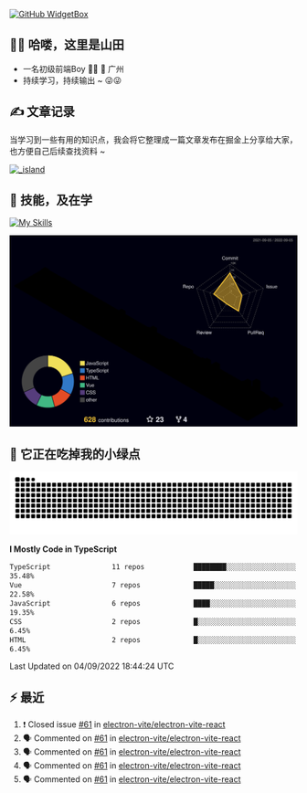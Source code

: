 [![GitHub WidgetBox](https://github-widgetbox.vercel.app/api/profile?username=qc2168&data=followers,repositories,stars,commits)](https://github.com/qc2168/github-widgetbox)

## 🙋‍♂️ 哈喽，这里是山田

- 一名初级前端Boy 👨‍💻 📍 广州
- 持续学习，持续输出 ~ 😜😜

## ✍️ 文章记录
当学习到一些有用的知识点，我会将它整理成一篇文章发布在掘金上分享给大家，也方便自己后续查找资料 ~

[![_island](https://lf3-cdn-tos.bytescm.com/obj/static/xitu_juejin_web/e08da34488b114bd4c665ba2fa520a31.svg)
](https://juejin.cn/user/2858385965322935/posts)

## 🚀 技能，及在学

[![My Skills](https://skillicons.dev/icons?i=vite,tailwind,vue,react,electron,webpack,nodejs,php,wasm,python)](https://github.com/qc2168)


![rainbow gif](https://raw.githubusercontent.com/QC2168/QC2168/10a652e4104dbb81e7061e7e21978732b4271878/profile-3d-contrib/profile-night-rainbow.svg)




## 🐍 它正在吃掉我的小绿点

![snake gif](https://raw.githubusercontent.com/QC2168/QC2168/77e198e28fb66a14643e4e58f5b713c0cc565cfd/github-contribution-grid-snake-dark.svg)

<!--START_SECTION:waka-->
**I Mostly Code in TypeScript** 

```text
TypeScript               11 repos            ████████░░░░░░░░░░░░░░░░░   35.48% 
Vue                      7 repos             █████░░░░░░░░░░░░░░░░░░░░   22.58% 
JavaScript               6 repos             ████░░░░░░░░░░░░░░░░░░░░░   19.35% 
CSS                      2 repos             █░░░░░░░░░░░░░░░░░░░░░░░░   6.45% 
HTML                     2 repos             █░░░░░░░░░░░░░░░░░░░░░░░░   6.45%

```



 Last Updated on 04/09/2022 18:44:24 UTC
<!--END_SECTION:waka-->


## ⚡ 最近
<!--START_SECTION:activity-->
1. ❗️ Closed issue [#61](https://github.com/electron-vite/electron-vite-react/issues/61) in [electron-vite/electron-vite-react](https://github.com/electron-vite/electron-vite-react)
2. 🗣 Commented on [#61](https://github.com/electron-vite/electron-vite-react/issues/61) in [electron-vite/electron-vite-react](https://github.com/electron-vite/electron-vite-react)
3. 🗣 Commented on [#61](https://github.com/electron-vite/electron-vite-react/issues/61) in [electron-vite/electron-vite-react](https://github.com/electron-vite/electron-vite-react)
4. 🗣 Commented on [#61](https://github.com/electron-vite/electron-vite-react/issues/61) in [electron-vite/electron-vite-react](https://github.com/electron-vite/electron-vite-react)
5. 🗣 Commented on [#61](https://github.com/electron-vite/electron-vite-react/issues/61) in [electron-vite/electron-vite-react](https://github.com/electron-vite/electron-vite-react)
<!--END_SECTION:activity-->